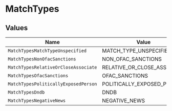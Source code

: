 # MatchTypes


## Values

| Name                                 | Value                                |
| ------------------------------------ | ------------------------------------ |
| `MatchTypesMatchTypeUnspecified`     | MATCH_TYPE_UNSPECIFIED               |
| `MatchTypesNonOfacSanctions`         | NON_OFAC_SANCTIONS                   |
| `MatchTypesRelativeOrCloseAssociate` | RELATIVE_OR_CLOSE_ASSOCIATE          |
| `MatchTypesOfacSanctions`            | OFAC_SANCTIONS                       |
| `MatchTypesPoliticallyExposedPerson` | POLITICALLY_EXPOSED_PERSON           |
| `MatchTypesDndb`                     | DNDB                                 |
| `MatchTypesNegativeNews`             | NEGATIVE_NEWS                        |